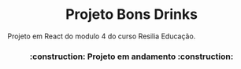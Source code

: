 <h1 align = center>Projeto Bons Drinks</h1>
Projeto em React do modulo 4 do curso Resilia Educação.
<h3 align = center> :construction: Projeto em andamento :construction: </h3>